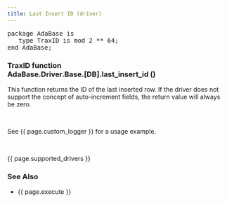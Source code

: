 ```yaml
---
title: Last Insert ID (driver)
---
```


<div class="leftside">
<pre class="code">
package AdaBase is
   type TraxID is mod 2 ** 64;
end AdaBase;
</pre>
<h3>TraxID function<br/>
AdaBase.Driver.Base.[DB].last_insert_id ()</h3>
<p>This function returns the ID of the last inserted row.  If the
driver does not support the concept of auto-increment fields, the
return value will always be zero.</p>
<br/>
<p class="caption">See {{ page.custom_logger }} for a usage example.</p>
<br/>
<p>{{ page.supported_drivers }}</p>
</div>
<div class="sidenav">
  <h3>See Also</h3>
  <ul>
    <li>{{ page.execute }}</li>
  </ul>
</div>
